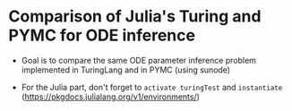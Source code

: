 # Comparison of Julia's Turing and PYMC for ODE inference

* Goal is to compare the same ODE parameter inference problem implemented in TuringLang and in PYMC (using sunode) 

* For the Julia part, don't forget to `activate turingTest` and `instantiate` (https://pkgdocs.julialang.org/v1/environments/)
